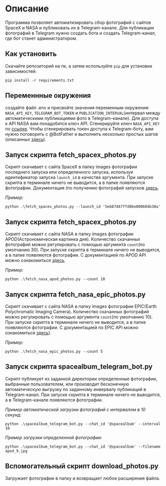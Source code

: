 
# Описание

Программа позволяет автоматизировать сбор фотографий с сайтов SpaceX и NASA и публиковать их в Telegram-канале. Для публикации фотографий в Telegram нужно создать бота и создать Telegram-канал, где бот станет администратором.

## Как установить 

Скачайте репозиторий на пк, а затем используйте `pip` для установки зависимостей:
```
pip install -r requirements.txt
```
## Переменнные окружения

создайте файл .env и присвойте значения переменным окружения: `NASA_API_KEY`, `TELEGRAM_BOT_TOKEN` и `PUBLICATION_INTERVAL`(интервал между автоматическими публикациями фото в Telegram-канале). Для доступа к API NASA вам понадобится ключ API. Сгенерируйте ключ `NASA_API_KEY` по [ссылке](https://api.nasa.gov/). Чтобы сгенерировать токен доступа к Telegram-боту, вам нужно поговорить с @BotFather и выполнить несколько простых шагов (описанных [здесь](https://core.telegram.org/bots#6-botfather)).

## Запуск скрипта fetch_spacex_photos.py
 
 Скрипт скачивает с сайта SpaceX в папку images фотографии последнего запуска или определенного запуска, используя идентификатор запуска `launch_id` в качестве аргумента. При запуске скрипта в терминале ничего не выводится, а в папке появляются фотографии. Документация (по получению фотографий запусков [здесь](https://github.com/r-spacex/SpaceX-API/blob/master/docs/launches/v5/latest.md).
 
 _Пример:_
```
python .\fetch_spacex_photos.py --launch_id '5eb87d47ffd86e000604b38a'
```
## Запуск скрипта fetch_spacex_photos.py

Скрипт скачивает с сайта NASA в папку images фотографии APOD(Астрономическая картинка дня). Количество скачанных фотографий можно регулировать с помощью аргумента `count`(по умолчанию 30). При запуске скрипта в терминале ничего не выводится, а в папке появляются фотографии. С документацией по APOD API можно ознакомиться [здесь](https://api.nasa.gov/#apod).

 _Пример:_
```
python .\fetch_nasa_apod_photos.py --count 10 
```

## Запуск скрипта fetch_nasa_epic_photos.py

Скрипт скачивает с сайта NASA в папку images фотографии EPIC(Earth Polychromatic Imaging Camera). Количество скачанных фотографий можно регулировать с помощью аргумента `count`(по умолчанию 10). При запуске скрипта в терминале ничего не выводится, а в папке появляются фотографии. С документацией по EPIC API можно ознакомиться [здесь](https://api.nasa.gov/#epic)).

 _Пример:_
```
python .\fetch_nasa_epic_photos.py --count 5
```

## Запуск скрипта spacealbum_telegram_bot.py

Скрипт публикует из заданной директории определенные фотографии, выбранные пользователем, или производит бесконечную автоматическую выгрузку по заданному инвервалу публикаций в Telegram-канал. При запуске скрипта в терминале ничего не выводится, а в Telegram-канале появляются фотографии.

 _Пример автоматической загрузки фотографий с интервалом в 10 секунд:_
```
python .\spacealbum_telegram_bot.py --chat_id '@spacealbum' --interval 10
```

 _Пример загрузки определенной фотографии:_
```
python .\spacealbum_telegram_bot.py --chat_id '@spacealbum' --filename apod_9.jpg
```

## Вспомогательный скрипт download_photos.py

Загружает фотографии в папку и возвращает любое расширения файла.
